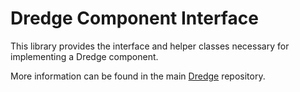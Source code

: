 # Dredge Component Interface

This library provides the interface and helper classes necessary for
implementing a Dredge component.

More information can be found in the main [Dredge] repository.

[Dredge]: https://github.com/bharley/dredge
